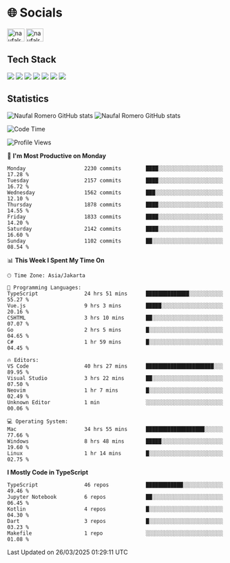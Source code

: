 <h1 align="">🌐 Socials</h1>
<p align="left">
<a href="https://linkedin.com/in/naufal-romero-putra-pratama-9ab816177/" target="blank"><img align="center" src="https://raw.githubusercontent.com/rahuldkjain/github-profile-readme-generator/master/src/images/icons/Social/linked-in-alt.svg" alt="naufalromero" height="30" width="40" /></a>
<a href="https://instagram.com/naufalromero" target="blank"><img align="center" src="https://raw.githubusercontent.com/rahuldkjain/github-profile-readme-generator/master/src/images/icons/Social/instagram.svg" alt="naufalromero" height="30" width="40" /></a>
</p>


<h2 align="">Tech Stack</h2>
<div align="">
  <img src="https://img.shields.io/badge/next.js-000000?style=for-the-badge&logo=nextdotjs&logoColor=white"/>
 <img src="https://img.shields.io/badge/typescript-%23007ACC.svg?style=for-the-badge&logo=typescript&logoColor=white"/>
 <img src="https://img.shields.io/badge/react-%2320232a.svg?style=for-the-badge&logo=react&logoColor=%2361DAFB"/>
 <img src="https://img.shields.io/badge/tailwindcss-%2338B2AC.svg?style=for-the-badge&logo=tailwind-css&logoColor=white"/>
 <img src="https://img.shields.io/badge/Prisma-3982CE?style=for-the-badge&logo=Prisma&logoColor=white"/>
 <img src="https://img.shields.io/badge/javascript-%23323330.svg?style=for-the-badge&logo=javascript&logoColor=%23F7DF1E"/>
 <img src="https://img.shields.io/badge/java-%23ED8B00.svg?style=for-the-badge&logo=openjdk&logoColor=white"/>
</div>


<h2 align="">Statistics</h2>
<div align="">
<img src="https://github-readme-stats-xi-nine-74.vercel.app/api?username=romves&show_icons=true&theme=tokyonight&include_all_commits=true&count_private=true" alt="Naufal Romero GitHub stats"/>
<img src="https://github-readme-stats-xi-nine-74.vercel.app/api/top-langs/?username=romves&theme=tokyonight&hide_border=false&include_all_commits=true&count_private=true&layout=compact" alt="Naufal Romero GitHub stats"/>
</div>

<!--START_SECTION:waka-->
![Code Time](http://img.shields.io/badge/Code%20Time-2%2C224%20hrs%2010%20mins-blue)

![Profile Views](http://img.shields.io/badge/Profile%20Views-0-blue)

📅 **I'm Most Productive on Monday** 

```text
Monday                   2230 commits        ████░░░░░░░░░░░░░░░░░░░░░   17.28 % 
Tuesday                  2157 commits        ████░░░░░░░░░░░░░░░░░░░░░   16.72 % 
Wednesday                1562 commits        ███░░░░░░░░░░░░░░░░░░░░░░   12.10 % 
Thursday                 1878 commits        ████░░░░░░░░░░░░░░░░░░░░░   14.55 % 
Friday                   1833 commits        ████░░░░░░░░░░░░░░░░░░░░░   14.20 % 
Saturday                 2142 commits        ████░░░░░░░░░░░░░░░░░░░░░   16.60 % 
Sunday                   1102 commits        ██░░░░░░░░░░░░░░░░░░░░░░░   08.54 % 
```


📊 **This Week I Spent My Time On** 

```text
🕑︎ Time Zone: Asia/Jakarta

💬 Programming Languages: 
TypeScript               24 hrs 51 mins      ██████████████░░░░░░░░░░░   55.27 % 
Vue.js                   9 hrs 3 mins        █████░░░░░░░░░░░░░░░░░░░░   20.16 % 
CSHTML                   3 hrs 10 mins       ██░░░░░░░░░░░░░░░░░░░░░░░   07.07 % 
Go                       2 hrs 5 mins        █░░░░░░░░░░░░░░░░░░░░░░░░   04.65 % 
C#                       1 hr 59 mins        █░░░░░░░░░░░░░░░░░░░░░░░░   04.45 % 

🔥 Editors: 
VS Code                  40 hrs 27 mins      ██████████████████████░░░   89.95 % 
Visual Studio            3 hrs 22 mins       ██░░░░░░░░░░░░░░░░░░░░░░░   07.50 % 
Neovim                   1 hr 7 mins         █░░░░░░░░░░░░░░░░░░░░░░░░   02.49 % 
Unknown Editor           1 min               ░░░░░░░░░░░░░░░░░░░░░░░░░   00.06 % 

💻 Operating System: 
Mac                      34 hrs 55 mins      ███████████████████░░░░░░   77.66 % 
Windows                  8 hrs 48 mins       █████░░░░░░░░░░░░░░░░░░░░   19.60 % 
Linux                    1 hr 14 mins        █░░░░░░░░░░░░░░░░░░░░░░░░   02.75 % 
```

**I Mostly Code in TypeScript** 

```text
TypeScript               46 repos            ████████████░░░░░░░░░░░░░   49.46 % 
Jupyter Notebook         6 repos             ██░░░░░░░░░░░░░░░░░░░░░░░   06.45 % 
Kotlin                   4 repos             █░░░░░░░░░░░░░░░░░░░░░░░░   04.30 % 
Dart                     3 repos             █░░░░░░░░░░░░░░░░░░░░░░░░   03.23 % 
Makefile                 1 repo              ░░░░░░░░░░░░░░░░░░░░░░░░░   01.08 % 
```




 Last Updated on 26/03/2025 01:29:11 UTC
<!--END_SECTION:waka-->
